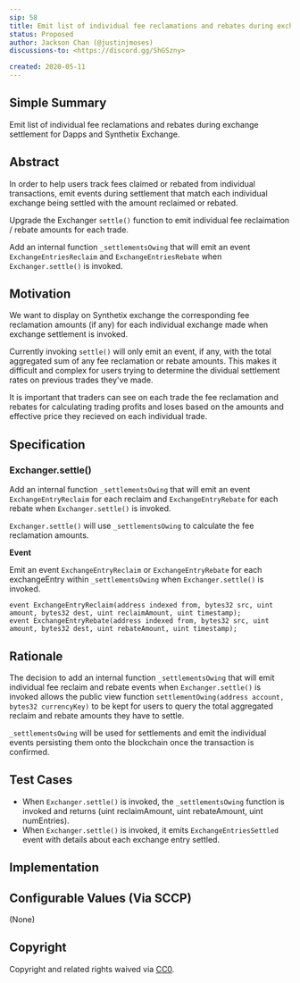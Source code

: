```yaml
---
sip: 58
title: Emit list of individual fee reclamations and rebates during exchange settlement
status: Proposed
author: Jackson Chan (@justinjmoses)
discussions-to: <https://discord.gg/ShGSzny>

created: 2020-05-11
---
```


<!--You can leave these HTML comments in your merged SIP and delete the visible duplicate text guides, they will not appear and may be helpful to refer to if you edit it again. This is the suggested template for new SIPs. Note that an SIP number will be assigned by an editor. When opening a pull request to submit your SIP, please use an abbreviated title in the filename, `sip-draft_title_abbrev.md`. The title should be 44 characters or less.-->

## Simple Summary

<!--"If you can't explain it simply, you don't understand it well enough." Provide a simplified and layman-accessible explanation of the SIP.-->

Emit list of individual fee reclamations and rebates during exchange settlement for Dapps and Synthetix Exchange.

## Abstract

<!--A short (~200 word) description of the technical issue being addressed.-->

In order to help users track fees claimed or rebated from individual transactions, emit events during settlement that match each individual exchange being settled with the amount reclaimed or rebated.

Upgrade the Exchanger `settle()` function to emit individual fee reclaimation / rebate amounts for each trade.

Add an internal function `_settlementsOwing` that will emit an event `ExchangeEntriesReclaim` and `ExchangeEntriesRebate` when `Exchanger.settle()` is invoked.

## Motivation

<!--The motivation is critical for SIPs that want to change Synthetix. It should clearly explain why the existing protocol specification is inadequate to address the problem that the SIP solves. SIP submissions without sufficient motivation may be rejected outright.-->

We want to display on Synthetix exchange the corresponding fee reclamation amounts (if any) for each individual exchange made when exchange settlement is invoked.

Currently invoking `settle()` will only emit an event, if any, with the total aggregated sum of any fee reclamation or rebate amounts. This makes it difficult and complex for users trying to determine the dividual settlement rates on previous trades they've made.

It is important that traders can see on each trade the fee reclamation and rebates for calculating trading profits and loses based on the amounts and effective price they recieved on each individual trade.

## Specification

<!--The technical specification should describe the syntax and semantics of any new feature.-->

### Exchanger.settle() ###

Add an internal function `_settlementsOwing` that will emit an event `ExchangeEntryReclaim` for each reclaim and `ExchangeEntryRebate` for each rebate when `Exchanger.settle()` is invoked.

`Exchanger.settle()` will use `_settlementsOwing` to calculate the fee reclamation amounts.

**Event**

Emit an event `ExchangeEntryReclaim` or `ExchangeEntryRebate` for each exchangeEntry within `_settlementsOwing` when `Exchanger.settle()` is invoked.

```solidity
event ExchangeEntryReclaim(address indexed from, bytes32 src, uint amount, bytes32 dest, uint reclaimAmount, uint timestamp);
event ExchangeEntryRebate(address indexed from, bytes32 src, uint amount, bytes32 dest, uint rebateAmount, uint timestamp);
```

## Rationale

<!--The rationale fleshes out the specification by describing what motivated the design and why particular design decisions were made. It should describe alternate designs that were considered and related work, e.g. how the feature is supported in other languages. The rationale may also provide evidence of consensus within the community, and should discuss important objections or concerns raised during discussion.-->

The decision to add an internal function `_settlementsOwing` that will emit individual fee reclaim and rebate events when `Exchanger.settle()` is invoked allows the public view function `settlementOwing(address account, bytes32 currencyKey)` to be kept for users to query the total aggregated reclaim and rebate amounts they have to settle.

`_settlementsOwing` will be used for settlements and emit the individual events persisting them onto the blockchain once the transaction is confirmed.

## Test Cases

<!--Test cases for an implementation are mandatory for SIPs but can be included with the implementation..-->

- When `Exchanger.settle()` is invoked, the `_settlementsOwing` function is invoked and returns (uint reclaimAmount, uint rebateAmount, uint numEntries).
- When `Exchanger.settle()` is invoked, it emits `ExchangeEntriesSettled` event with details about each exchange entry settled.

## Implementation

<!--The implementations must be completed before any SIP is given status "Implemented", but it need not be completed before the SIP is "Approved". While there is merit to the approach of reaching consensus on the specification and rationale before writing code, the principle of "rough consensus and running code" is still useful when it comes to resolving many discussions of API details.-->

## Configurable Values (Via SCCP)

<!--Please list all values configurable via SCCP under this implementation.-->

(None)

## Copyright

Copyright and related rights waived via [CC0](https://creativecommons.org/publicdomain/zero/1.0/).
